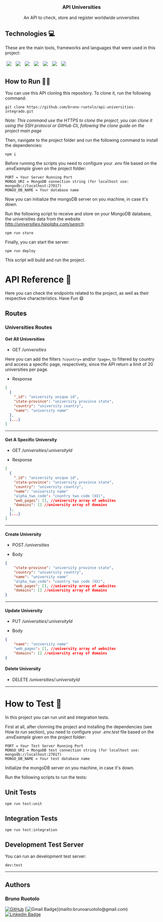<br />
<div align="center">
    <h3 align="center">API Universities</h3>
    <p> An API to check, store and register worldwide universities </p>
</div>

## Technologies 💻
These are the main tools, frameworks and languages that were used in this project:<br>

<div>
  <img style='margin: 5px;' src="https://img.shields.io/badge/Node.js-339933?style=for-the-badge&logo=nodedotjs&logoColor=white"/>
  <img style='margin: 5px;' src="https://img.shields.io/badge/Express.js-000000?style=for-the-badge&logo=express&logoColor=white"/>
  <img style='margin: 5px;' src="https://img.shields.io/badge/typescript-%233178C6.svg?&style=for-the-badge&logo=typescript&logoColor=white" />
  <img style='margin: 5px;' src="https://img.shields.io/badge/MongoDB-%234ea94b.svg?style=for-the-badge&logo=mongodb&logoColor=white" />
  <img style='margin: 5px;' src="https://img.shields.io/badge/Joi-FFFF00?style=for-the-badge&logo=joi&logoColor=058a5e"/>
   <img style='margin: 5px;' src="https://img.shields.io/badge/-jest-%23C21325?style=for-the-badge&logo=jest&logoColor=white"/>
  <img style='margin: 5px;' src="https://img.shields.io/badge/SuperTest-9254ff?style=for-the-badge&logo=supertest"/>
</div>

## How to Run 🏃‍♀️

You can use this API cloning this repository. To clone it, run the following command:

```git
git clone https://github.com/bruno-ruotolo/api-universities-integrado.git
```

_Note: This command use the HTTPS to clone the project, you can clone it using the SSH protocol or GitHub Cli, following the clone guide on the project main page_

Then, navigate to the project folder and run the following command to install the dependencies:

```git
npm i
```

Before running the scripts you need to configure your _.env_ file based on the _.envExample_ given on the project folder:

```git
PORT = Your Server Running Port
MONGO_URI = MongoDB connection string (for localhost use: mongodb://localhost:27017)
MONGO_DB_NAME = Your database name
```

Now you can initialize the mongoDB server on you machine, in case it's down.

Run the following script to receive and store on your MongoDB database, the universities data from the website _http://universities.hipolabs.com/search_:

```git
npm run store
```

Finally, you can start the server:

```git
npm run deploy
```

This script will build and run the project.

# API Reference 📓

Here you can check the endpoints related to the project, as well as their respective characteristics. Have Fun 😄

## Routes
### Universities Routes

#### Get All Universities
- GET _/universities_

Here you can add the filters ``?country=`` and/or  ``?page=``, to filtered by country and access a specific page, respectively,
since the API return a limit of 20 universities per page.

- Response
```json
[
  {
    "_id": "university unique id",
    "state-province": "university province state",
    "country": "university country",
    "name": "university name"
  },
  {...}
]
```
---

#### Get A Specific University
- GET _/universities/:universityId_

- Response
```json
[
  {
    "_id": "university unique id",
    "state-province": "university province state",
    "country": "university country",
    "name": "university name"
    "alpha_two_code": "country two code (XX)",
    "web_pages": [], //university array of websites
    "domains": [] //university array of domains
  },
  {...}
]
```
---

#### Create University
- POST _/universities_

- Body
```json
{
    "state-province": "university province state",
    "country": "university country",
    "name": "university name"
    "alpha_two_code": "country two code (XX)",
    "web_pages": [], //university array of websites
    "domains": [] //university array of domains
}
```
---

#### Update University
- PUT _/universities/:universityId_

- Body
```json
{
    "name": "university name"
    "web_pages": [], //university array of websites
    "domains": [] //university array of domains
}
```

#### Delete University
- DELETE _/universities/:universityId_

---

# How to Test 🧪

In this project you can run unit and integration tests.

First at all, after clonning the project and installing the dependencies (see _How to run_ section), 
you need to configure your _.env.test_ file based on the _.envExample_ given on the project folder:

```git
PORT = Your Test Server Running Port
MONGO_URI = MongoDB test connection string (for localhost use: mongodb://localhost:27017)
MONGO_DB_NAME = Your test database name
```

Initialize the mongoDB server on you machine, in case it's down.

Run the following scripts to run the tests:

## Unit Tests
```git
npm run test:unit
```

## Integration Tests
```git
npm run test:integration
```

## Development Test Server
You can run an development test server:

```git
dev:test
```
---

## Authors
### Bruno Ruotolo

[![GitHub](https://img.shields.io/badge/-BrunoRuotolo-black?style=for-the-badge&logo=github&logoColor=white&link=https://github.com/bruno-ruotolo/)]([https://www.linkedin.com/in/bruno-amaral-ruotolo-295876186/](https://github.com/bruno-ruotolo/))
[![Gmail Badge](https://img.shields.io/badge/-brunoaruotolo@gmail.com-c14438?style=flat-square&logo=Gmail&logoColor=white&link=mailto:)](mailto:brunoaruotolo@gmail.com)
[![Linkedin Badge](https://img.shields.io/badge/-brunoamaralruotolo-blue?style=flat-square&logo=Linkedin&logoColor=white&link=https://www.linkedin.com/in/bruno-amaral-ruotolo-295876186/)](https://www.linkedin.com/in/bruno-amaral-ruotolo-295876186/)
